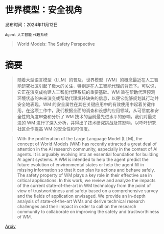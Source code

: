 # 世界模型：安全视角

发布时间：2024年11月12日

`Agent` `人工智能` `代理系统`

> World Models: The Safety Perspective

# 摘要

> 随着大型语言模型（LLM）的普及，世界模型（WM）的概念最近在人工智能研究社区引起了极大的关注，特别是在人工智能代理的背景下。可以说，它正在演变成构建人工智能代理系统的重要基础。WM 旨在帮助代理预测环境状态的未来演变或帮助代理填补缺失的信息，以便它能够规划其行动并安全地表现。WM 的安全属性在其在关键应用中的有效使用中起着关键作用。在这项工作中，我们根据全面的调查和设想的应用领域，从可信度和安全性的角度审查和分析了 WM 技术的当前最先进水平的影响。我们对最先进的 WM 进行了深入分析，并得出了技术研究挑战及其影响，以呼吁研究社区合作提高 WM 的安全性和可信度。

> With the proliferation of the Large Language Model (LLM), the concept of World Models (WM) has recently attracted a great deal of attention in the AI research community, especially in the context of AI agents. It is arguably evolving into an essential foundation for building AI agent systems. A WM is intended to help the agent predict the future evolution of environmental states or help the agent fill in missing information so that it can plan its actions and behave safely. The safety property of WM plays a key role in their effective use in critical applications. In this work, we review and analyze the impacts of the current state-of-the-art in WM technology from the point of view of trustworthiness and safety based on a comprehensive survey and the fields of application envisaged. We provide an in-depth analysis of state-of-the-art WMs and derive technical research challenges and their impact in order to call on the research community to collaborate on improving the safety and trustworthiness of WM.

[Arxiv](https://arxiv.org/abs/2411.07690)